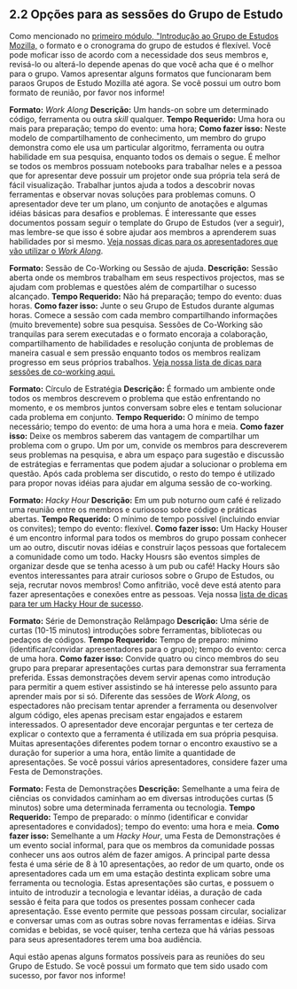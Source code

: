 ## 2.2 Opções para as sessões do Grupo de Estudo

Como mencionado no [primeiro módulo, "Introdução ao Grupo de Estudos Mozilla,](1-about-study-groups-pt.md) o formato e o cronograma do grupo de estudos é flexível. Você pode moficar isso de acordo com a necessidade dos seus membros e, revisá-lo ou alterá-lo depende apenas do que você acha que é o melhor para o grupo. Vamos apresentar alguns formatos que funcionaram bem paraos Grupos de Estudo Mozilla até agora. Se você possui um outro bom formato de reunião, por favor nos informe! 

**Formato:** *Work Along* 
**Descrição:** Um hands-on sobre um determinado código, ferramenta ou outra *skill* qualquer. 
**Tempo Requerido:** Uma hora ou mais para preparação; tempo do evento: uma hora; 
**Como fazer isso:** Neste modelo de compartilhamento de conhecimento, um membro do grupo demonstra como ele usa um particular algoritmo, ferramenta ou outra habilidade em sua pesquisa, enquanto todos os demais o segue. É melhor se todos os membros possuam notebooks para trabalhar neles e a pessoa que for apresentar deve possuir um projetor onde sua própria tela será de fácil visualização. Trabalhar juntos ajuda a todos a descobrir novas ferramentas e observar novas soluções para problemas comuns. O apresentador deve ter um plano, um conjunto de anotações e algumas idéias básicas para desafios e problemas. É interessante que esses documentos possam seguir o template do Grupo de Estudos (ver a seguir), mas lembre-se que isso é sobre ajudar aos membros a aprenderem suas habilidades por si mesmo. [Veja nossas dicas para os apresentadores que vão utilizar o *Work Along*](https://github.com/mozillascience/studyGroup/blob/gh-pages/tips/work-along-tips.md).  

**Formato:** Sessão de Co-Working ou Sessão de ajuda. 
**Descrição:** Sessão aberta onde os membros trabalham em seus respectivos projectos, mas se ajudam com problemas e questões além de compartilhar o sucesso alcançado.
**Tempo Requerido:** Não há preparação; tempo do evento: duas horas. 
**Como fazer isso:** Junte o seu Grupo de Estudos durante algumas horas. Comece a sessão com cada membro compartilhando informações (muito brevemente) sobre sua pesquisa. Sessões de Co-Working são tranquilas para serem executadas e o formato encoraja a colaboração, compartilhamento de habilidades e resolução conjunta de problemas de maneira casual e sem pressão enquanto todos os membros realizam progresso em seus próprios trabalhos. [Veja nossa lista de dicas para sessões de co-working aqui.](https://github.com/mozillascience/studyGroup/blob/gh-pages/tips/co-working-help-tips.md)

**Formato:** Círculo de Estratégia
**Descrição:** É formado um ambiente onde todos os membros descrevem o problema que estão enfrentando no momento, e os membros juntos conversam sobre eles e tentam solucionar cada problema em conjunto. 
**Tempo Requerido:** O mínimo de tempo necessário; tempo do evento: de uma hora a uma hora e meia. 
**Como fazer isso:** Deixe os membros saberem das vantagem de compartilhar um problema com o grupo. Um por um, convide os membros para descreverem seus problemas na pesquisa, e abra um espaço para sugestão e discussão de estrátegias e ferramentas que podem ajudar a solucionar o problema em questão. Após cada problema ser discutido, o resto do tempo é utilizado para propor novas idéias para ajudar em alguma sessão de co-working. 

**Formato:** *Hacky Hour*
**Descrição:** Em um pub noturno oum café é relizado uma reunião entre os membros e curiososo sobre código e práticas abertas. 
**Tempo Requerido:** O mínimo de tempo possível (incluindo enviar os convites); tempo do evento: flexível. 
**Como fazer isso:** Um Hacky Houser é um encontro informal para todos os membros do grupo possam conhecer um ao outro, discutir novas idéias e construir laços pessoas que fortalecem a comunidade como um todo. Hacky Housrs são eventos simples de organizar desde que se tenha acesso à um pub ou café! Hacky Hours são eventos interessantes para atrair curiosos sobre o Grupo de Estudos, ou seja, recrutar novos membros! Como anfitrião, você deve está atento para fazer apresentações e conexões entre as pessoas. Veja nossa [lista de dicas para ter um Hacky Hour de sucesso](https://github.com/mozillascience/studyGroup/blob/gh-pages/tips/hacky-hour-tips.md). 

**Formato:** Série de Demonstração Relâmpago
**Descrição:** Uma série de curtas (10-15 minutos) introduções sobre ferramentas, bibliotecas ou pedaços de códigos. 
**Tempo Requerido:** Tempo de preparo: mínimo (identificar/convidar apresentadores para o grupo); tempo do evento: cerca de uma hora. 
**Como fazer isso:** Convide quatro ou cinco membros do seu grupo para preparar apresentações curtas para demonstrar sua ferramenta preferida. Essas demonstrações devem servir apenas como introdução para permitir a quem estiver assistindo se há interesse pelo assunto para aprender mais por si só. Diferente das sessões de *Work Along*, os espectadores não precisam tentar aprender a ferramenta ou desenvolver algum código, eles apenas precisam estar engajados e estarem interessados. O apresentador deve encorajar perguntas e ter certeza de explicar o contexto que a ferramenta é utilizada em sua própria pesquisa. Muitas apresentações diferentes podem tornar o encontro exaustivo se a duração for superior a uma hora, então limite a quantidade de apresentações. Se você possui vários apresentadores, considere fazer uma Festa de Demonstrações. 

**Formato:** Festa de Demonstrações 
**Descrição:** Semelhante a uma feira de ciências os convidados caminham ao em diversas introduções curtas (5 minutos) sobre uma determinada ferramenta ou tecnologia. 
**Tempo Requerido:** Tempo de preparado: o mínmo (identificar e convidar apresentadores e convidados); tempo do evento: uma hora e meia. 
**Como fazer isso:** Semelhante a um *Hacky Hour*, uma Festa de Demonstrações é um evento social informal, para que os membros da comunidade possas conhecer uns aos outros além de fazer amigos. A principal parte dessa festa é uma série de 8 à 10 apresentações, ao redor de um quarto, onde os apresentadores cada um em uma estação destinta explicam sobre uma ferramenta ou tecnologia. Estas apresentações são curtas, e possuem o intuito de introduzir a tecnologia e levantar idéias, a duração de cada sessão é feita para que todos os presentes possam conhecer cada apresentação. Esse evento permite que pessoas possam circular, socializar e conversar umas com as outras sobre novas ferramentas e idéias. Sirva comidas e bebidas, se você quiser, tenha certeza que há várias pessoas para seus apresentadores terem uma boa audiência. 

Aqui estão apenas alguns formatos possíveis para as reuniões do seu Grupo de Estudo. Se você possui um formato que tem sido usado com sucesso, por favor nos informe! 

